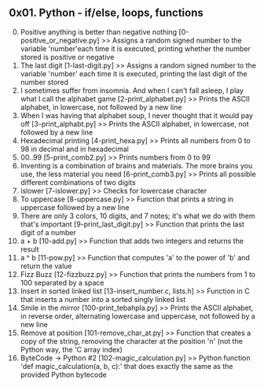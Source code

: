 ## 0x01. Python - if/else, loops, functions

0. Positive anything is better than negative nothing [0-positive_or_negative.py] >> Assigns a random signed number to the variable 'number'each time it is executed, printing whether the number stored is positive or negative
1. The last digit [1-last-digit.py] >> Assigns a random signed number to the variable 'number' each time it is executed, printing the last digit of the number stored
2. I sometimes suffer from insomnia. And when I can't fall asleep, I play what I call the alphabet game [2-print_alphabet.py] >> Prints the ASCII alphabet, in lowercase, not followed by a new line
3. When I was having that alphabet soup, I never thought that it would pay off [3-print_alphabt.py] >> Prints the ASCII alphabet, in lowercase, not followed by a new line
4. Hexadecimal printing [4-print_hexa.py] >> Prints all numbers from 0 to 98 in decimal and in hexadecimal
5. 00..99 [5-print_comb2.py] >> Prints numbers from 0 to 99
6. Inventing is a combination of brains and materials. The more brains you use, the less material you need [6-print_comb3.py] >> Prints all possible different combinations of two digits
7. islower [7-islower.py] >> Checks for lowercase character
8. To uppercase [8-uppercase.py] >> Function that prints a string in uppercase followed by a new line
9. There are only 3 colors, 10 digits, and 7 notes; it's what we do with them that's important [9-print_last_digit.py] >> Function that prints the last digit of a number
10. a + b [10-add.py] >> Function that adds two integers and returns the result
11. a ^ b [11-pow.py] >> Function that computes 'a' to the power of 'b' and return the value
12. Fizz Buzz [12-fizzbuzz.py] >> Function that prints the numbers from 1 to 100 separated by a space
13. Insert in sorted linked list [13-insert_number.c, lists.h] >> Function in C that inserts a number into a sorted singly linked list
14. Smile in the mirror [100-print_tebahpla.py] >> Prints the ASCII alphabet, in reverse order, alternating lowercase and uppercase, not followed by a new line
15. Remove at position [101-remove_char_at.py] >> Function that creates a copy of the string, removing the character at the position 'n' (not the Python way, the 'C array index)
16. ByteCode -> Python #2 [102-magic_calculation.py] >> Python function 'def magic_calculation(a, b, c):' that does exactly the same as the provided Python bytecode

